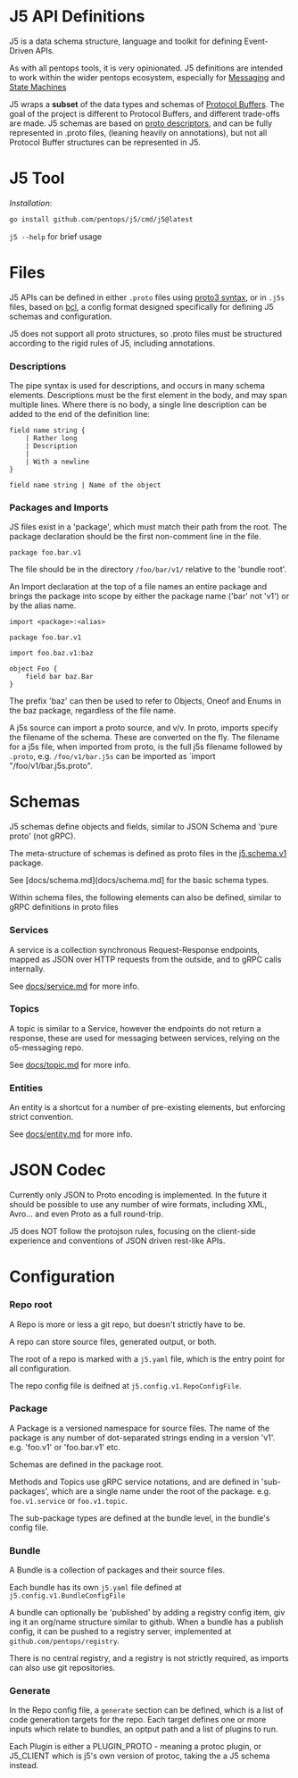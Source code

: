 J5 API Definitions
==================

J5 is a data schema structure, language and toolkit for defining Event-Driven APIs.

As with all pentops tools, it is very opinionated. J5 definitions are intended to work within the wider pentops ecosystem, especially for [Messaging](https://github.com/pentops/o5-messaging) and [State Machines](https://github.com/pentops/protostate)

J5 wraps a **subset** of the data types and schemas of [Protocol Buffers](https://protobuf.dev/). The goal of the project is different to Protocol Buffers, and different trade-offs are made. J5 schemas are based on [proto descriptors](https://github.com/protocolbuffers/protobuf/blob/main/src/google/protobuf/descriptor.proto), 
and can be fully represented in .proto files, (leaning heavily on annotations), but not all Protocol Buffer structures can be represented in J5.

J5 Tool
=======

*Installation*:

```bash
go install github.com/pentops/j5/cmd/j5@latest
```

`j5 --help` for brief usage

Files
=====

J5 APIs can be defined in either  `.proto` files using [proto3 syntax](https://protobuf.dev/programming-guides/proto3/), or in `.j5s` files, based on [bcl](https://github.com/pentops/bcl.go), a config format designed specifically for defining J5 schemas and configuration.

J5 does not support all proto structures, so .proto files must be structured according to the rigid rules of J5, including annotations.


### Descriptions

The pipe syntax is used for descriptions, and occurs in many schema
elements. Descriptions must be the first element in the body, and may span
multiple lines. Where there is no body, a single line description can be added
to the end of the definition line:

```j5s
field name string {
    | Rather long
    | Description
    | 
    | With a newline
}
```

```j5s
field name string | Name of the object
```

### Packages and Imports

JS files exist in a 'package', which must match their path from the root.
The package declaration should be the first non-comment line in the file.

```j5s
package foo.bar.v1
```

The file should be in the directory `/foo/bar/v1/` relative to the 'bundle
root'.

An Import declaration at the top of a file names an entire package and brings
the package into scope by either the package name ('bar' not 'v1') or by the
alias name.

`import <package>:<alias>`


```j5s
package foo.bar.v1

import foo.baz.v1:baz

object Foo {
    field bar baz.Bar
}
```

The prefix 'baz' can then be used to refer to Objects, Oneof and Enums in the
baz package, regardless of the file name.

A j5s source can import a proto source, and v/v. In proto, imports specify the filename of the schema. These are converted on the fly. The filename for a j5s file, when imported from proto, is the full j5s filename followed by `.proto`, e.g. `/foo/v1/bar.j5s` can be imported as `import "/foo/v1/bar.j5s.proto".

Schemas
=======

J5 schemas define objects and fields, similar to JSON Schema and 'pure proto' (not gRPC).

The meta-structure of schemas is defined as proto files in the [j5.schema.v1](https://github.com/pentops/j5/blob/main/proto/j5/j5/schema/v1/schema.proto) package.

See [docs/schema.md](docs/schema.md] for the basic schema types.

Within schema files, the following elements can also be defined, similar to gRPC
definitions in proto files

### Services

A service is a collection synchronous Request-Response endpoints, mapped as JSON
over HTTP requests from the outside, and to gRPC calls internally.

See [docs/service.md](docs/service.md) for more info.

### Topics

A topic is similar to a Service, however the endpoints do not return a response,
these are used for messaging between services, relying on the o5-messaging repo.

See [docs/topic.md](docs/topic.md) for more info.

### Entities

An entity is a shortcut for a number of pre-existing elements, but enforcing
strict convention.

See [docs/entity.md](docs/entity.md) for more info.

JSON Codec
==========

Currently only JSON to Proto encoding is implemented. In the future it should be possible to use any number of wire formats, including
XML, Avro... and even Proto as a full round-trip.

J5 does NOT follow the protojson rules, focusing on the client-side experience and conventions of JSON driven rest-like APIs. 


Configuration
=============

### Repo root

A Repo is more or less a git repo, but doesn't strictly have to be.

A repo can store source files, generated output, or both.

The root of a repo is marked with a `j5.yaml` file, which is the entry point for
all configuration.

The repo config file is deifned at `j5.config.v1.RepoConfigFile`.

### Package

A Package is a versioned namespace for source files. The name of the package is
any number of dot-separated strings ending in a version 'v1'. e.g. 'foo.v1' or
'foo.bar.v1' etc.

Schemas are defined in the package root.

Methods and Topics use gRPC service notations, and are defined in
'sub-packages', which are a single name under the root of the package. e.g.
`foo.v1.service` or `foo.v1.topic`.

The sub-package types are defined at the bundle level, in the bundle's config file.


### Bundle

A Bundle is a collection of packages and their source files.

Each bundle has its own `j5.yaml` file defined at `j5.config.v1.BundleConfigFile`

A bundle can optionally be 'published' by adding a registry config item, giv
ing
it an org/name structure similar to github. When a bundle has a publish config,
it can be pushed to a registry server, implemented at `github.com/pentops/registry`.

There is no central registry, and a registry is not strictly required, as
imports can also use git repositories.


### Generate

In the Repo config file, a `generate` section can be defined, which is a list of
code generation targets for the repo. Each target defines one or more inputs
which relate to bundles, an optput path and a list of plugins to run.

Each Plugin is either a PLUGIN_PROTO - meaning a protoc plugin, or J5_CLIENT
which is j5's own version of protoc, taking the a J5 schema instead.

